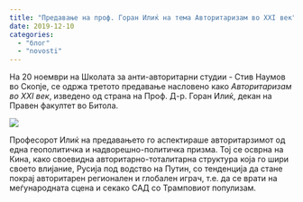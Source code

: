```yaml
---
title: "Предавање на проф. Горан Илиќ на тема Авторитаризам во XXI век"
date: 2019-12-10
categories: 
  - "блог"
  - "novosti"
---
```


На 20 ноември на Школата за анти-авторитарни студии - Стив Наумов во Скопје, се одржа третото предавање насловено како _Авторитаризам во ХХI век_, изведено од страна на Проф. Д-р. Горан Илиќ, декан на Правен факултет во Битола.

![](http://libertaniabackup.local/wp-content/uploads/2019/12/IMG_0060-1024x683.jpg)

Професорот Илиќ на предавањето го аспектираше авторитарзимот од една геополитичка и надворешно-политичка призма. Тој се осврна на Кина, како своевидна авторитарно-тоталитарна структура која го шири своето влијание, Русија под водство на Путин, со тенденција да стане покрај авторитарен регионален и глобален играч, т.е. да се врати на меѓународната сцена и секако САД со Трамповиот популизам.
